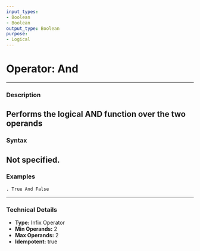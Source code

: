 ```yaml
---
input_types:
- Boolean
- Boolean
output_type: Boolean
purpose:
- Logical
---
```

# Operator: And
---
### **Description**
Performs the logical AND function over the two operands
---
### **Syntax**
Not specified.
---
### **Examples**
```
. True And False
```
---
### **Technical Details**
- **Type:** Infix Operator
- **Min Operands:** 2
- **Max Operands:** 2
- **Idempotent:** true
